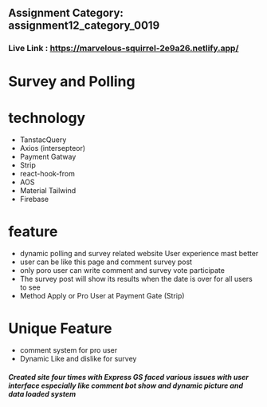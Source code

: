## Assignment Category: assignment12_category_0019

### Live Link : https://marvelous-squirrel-2e9a26.netlify.app/

# Survey and Polling

# technology
- TanstacQuery
- Axios (intersepteor)
- Payment Gatway
- Strip
- react-hook-from
- AOS
- Material Tailwind
- Firebase

# feature
- dynamic polling and survey related website User experience mast better
- user can be like this page and comment survey post
- only poro user can write comment and survey vote participate
- The survey post will show its results when the date is over for all users to see
- Method Apply or Pro User at Payment Gate (Strip)
  
# Unique Feature
- comment system for pro user
- Dynamic Like and dislike for survey
##### Created site four times with Express GS faced various issues with user interface especially like comment bot show and dynamic picture and data loaded system
